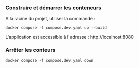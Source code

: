 ### Construire et démarrer les conteneurs

A la racine du projet, utiliser la commande :

`docker compose -f compose.dev.yaml up --build`

L'application est accessible à l'adresse : http://localhost:8080

### Arrêter les conteurs

`docker compose -f compose.dev.yaml down`
